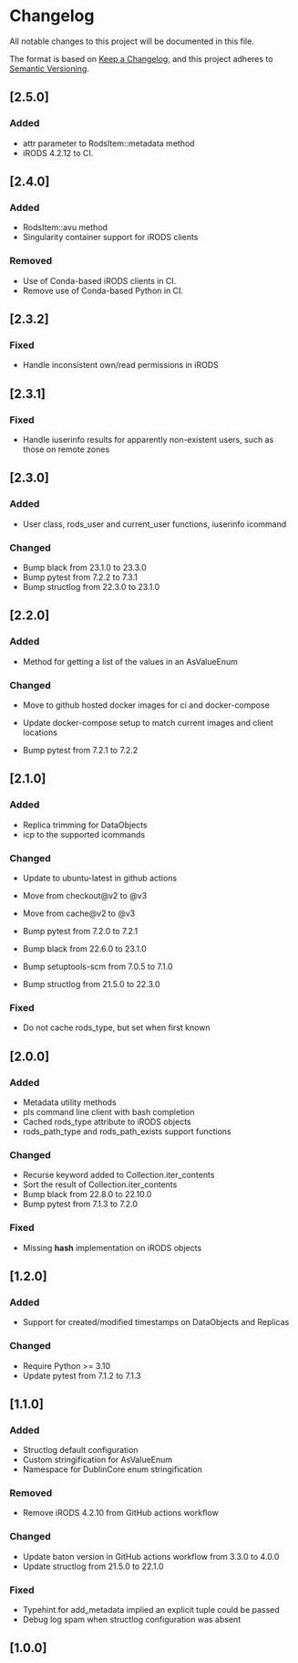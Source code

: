 # Changelog
All notable changes to this project will be documented in this file.

The format is based on [Keep a Changelog](https://keepachangelog.com/en/1.0.0/),
and this project adheres to [Semantic Versioning](https://semver.org/spec/v2.0.0.html).

## [2.5.0]

### Added

 - attr parameter to RodsItem::metadata method
 - iRODS 4.2.12 to CI.
 
## [2.4.0]

### Added

 - RodsItem::avu method
 - Singularity container support for iRODS clients

### Removed

 - Use of Conda-based iRODS clients in CI.
 - Remove use of Conda-based Python in CI.

## [2.3.2]

### Fixed
 - Handle inconsistent own/read permissions in iRODS

## [2.3.1]

### Fixed
 - Handle iuserinfo results for apparently non-existent users, such as those on remote zones

## [2.3.0]

### Added
 - User class, rods_user and current_user functions, iuserinfo icommand

### Changed
 - Bump black from 23.1.0 to 23.3.0
 - Bump pytest from 7.2.2 to 7.3.1
 - Bump structlog from 22.3.0 to 23.1.0

## [2.2.0]

### Added
 - Method for getting a list of the values in an AsValueEnum

### Changed
 - Move to github hosted docker images for ci and docker-compose
 - Update docker-compose setup to match current images and client locations

 - Bump pytest from 7.2.1 to 7.2.2

## [2.1.0]

### Added
 - Replica trimming for DataObjects
 - icp to the supported icommands
 
### Changed
 - Update to ubuntu-latest in github actions
 - Move from checkout@v2 to @v3
 - Move from cache@v2 to @v3
 
 - Bump pytest from 7.2.0 to 7.2.1
 - Bump black from 22.6.0 to 23.1.0
 - Bump setuptools-scm from 7.0.5 to 7.1.0
 - Bump structlog from 21.5.0 to 22.3.0

### Fixed
 - Do not cache rods_type, but set when first known

## [2.0.0]

### Added
 - Metadata utility methods
 - pls command line client with bash completion
 - Cached rods_type attribute to iRODS objects
 - rods_path_type and rods_path_exists support functions

### Changed
 - Recurse keyword added to Collection.iter_contents
 - Sort the result of Collection.iter_contents
 - Bump black from 22.8.0 to 22.10.0
 - Bump pytest from 7.1.3 to 7.2.0

### Fixed
 - Missing __hash__ implementation on iRODS objects

## [1.2.0]

### Added
 -  Support for created/modified timestamps on DataObjects and Replicas

### Changed
 - Require Python >= 3.10
 - Update pytest from 7.1.2 to 7.1.3

## [1.1.0]

### Added
 - Structlog default configuration
 - Custom stringification for AsValueEnum
 - Namespace for DublinCore enum stringification

### Removed
 - Remove iRODS 4.2.10 from GitHub actions workflow

### Changed
 - Update baton version in GitHub actions workflow from 3.3.0 to 4.0.0
 - Update structlog from 21.5.0 to 22.1.0

### Fixed
 - Typehint for add_metadata implied an explicit tuple could be passed
 - Debug log spam when structlog configuration was absent

## [1.0.0]
